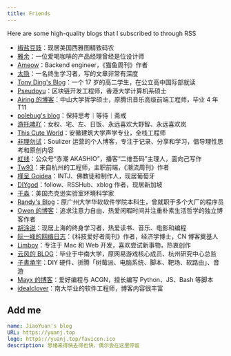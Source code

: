```yaml
---
title: Friends
---
```


Here are some high-quality blogs that I subscribed to through RSS

- [椒盐豆豉](https://blog.douchi.space)：现居美国西雅图精致码农
- [雅余](https://yayu.net/)：一位爱喝咖啡的产品经理曾经是位设计师
- [Ameow](https://ameow.xyz)：Backend engineer，《猫鱼周刊》作者
- [太隐](https://wangyurui.com)：一名终生学习者，写的文章非常有深度
- [Tony Ding's Blog](https://blog.tonyding.net/)：一个 17 岁的高二学生，在公立高中国际部就读
- [Pseudoyu](https://pseudoyu.com/)：区块链开发工程师，香港大学计算机系硕士
- [Airing 的博客](https://blog.ursb.me/)：中山大学哲学硕士，原腾讯音乐高级前端工程师，毕业 4 年 T11
- [polebug's blog](https://polebug.github.io/)：保持思考｜等待｜斋戒
- [游托啤吖](https://ada3104.pages.dev/)：女权、宅、左、日饭、永远喜欢大野智、永远喜欢岚
- [This Cute World](https://thiscute.world/)：安徽建筑大学声学专业，全栈工程师
- [非理勿试](https://www.ntiy.com/)：Soulizer 运营的个人博客，专注于记录、分享和学习，倡导理性思考和原创内容
- [虹线](https://1q43.blog/)：公众号“赤潮 AKASHIO”，播客“二维吾码”主理人，面向己写作
- [Tw93](https://tw93.fun/)：来自杭州的工程师，主职前端，《潮流周刊》作者
- [槿呈 Goidea](https://justgoidea.com/)：INTJ、佛教徒和制作人，现居葡萄牙
- [DIYgod](https://diygod.cc/)：follow、RSSHub、xblog 作者，现居新加坡
- [于淼](https://yufree.cn/)：美国杰克逊实验室环境科学家
- [Randy's Blog](https://lutaonan.com/)：原广州大学华软软件学院本科生，曾就职于多个大厂的程序员
- [Owen 的博客](https://www.owenyoung.com/)：追求注意力自由、热爱闲暇时间并注重朴素生活哲学的独立博客作者
- [胡涂说](https://hutusi.com/)：现居上海的终身学习者，热爱读书、音乐、电影和编程
- [阮一峰的网络日志](https://www.ruanyifeng.com/)：《科技爱好者周刊》作者，经济学博士，CN 博客奠基人
- [Limboy](https://limboy.me/)：专注于 Mac 和 Web 开发，喜欢尝试新事物，热衷创作
- [云风的 BLOG](https://blog.codingnow.com/)：毕业于中南大学，原网易游戏核心成员、杭州研究中心总监
- [子書承宇](https://zishu.is-cool.dev)：DIY 硬件、折腾「树莓派、电脑系统、脚本、靶场、软路由」、音游
- [Mayx 的博客](https://mabbs.github.io/)：爱好编程与 ACGN，擅长编写 Python、JS、Bash 等脚本
- [idealclover](https://idealclover.top)：南大毕业的软件工程师，博客内容很丰富

## Add me

```yml
name: JiaoYuan's blog
URL: https://yuanj.top
logo: https://yuanj.top/favicon.ico
description: 思绪来得快去得也快，偶尔会在这里停留
```

<script src="https://giscus.app/client.js"
        data-repo="imjiaoyuan/imjiaoyuan.github.io"
        data-repo-id="R_kgDONrKDQg"
        data-category="Announcements"
        data-category-id="DIC_kwDONrKDQs4CmDl9"
        data-mapping="specific"
        data-term="Friend Link"
        data-strict="0"
        data-reactions-enabled="0"
        data-emit-metadata="0"
        data-input-position="bottom"
        data-theme="light"
        data-lang="en"
        crossorigin="anonymous"
        async>
</script>